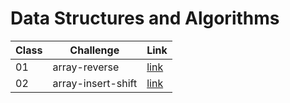 # Data Structures and Algorithms

| Class | Challenge          | Link                                              |
| ----- | ------------------ | ------------------------------------------------- |
| 01    | array-reverse      | [link](./javascript/array-reverse/README.md)      |
| 02    | array-insert-shift | [link](./javascript/array-insert-shift/README.md) |
